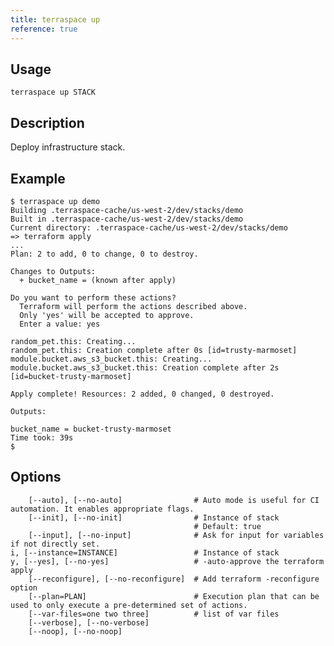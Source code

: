 ```yaml
---
title: terraspace up
reference: true
---
```


## Usage

    terraspace up STACK

## Description

Deploy infrastructure stack.

## Example

    $ terraspace up demo
    Building .terraspace-cache/us-west-2/dev/stacks/demo
    Built in .terraspace-cache/us-west-2/dev/stacks/demo
    Current directory: .terraspace-cache/us-west-2/dev/stacks/demo
    => terraform apply
    ...
    Plan: 2 to add, 0 to change, 0 to destroy.

    Changes to Outputs:
      + bucket_name = (known after apply)

    Do you want to perform these actions?
      Terraform will perform the actions described above.
      Only 'yes' will be accepted to approve.
      Enter a value: yes

    random_pet.this: Creating...
    random_pet.this: Creation complete after 0s [id=trusty-marmoset]
    module.bucket.aws_s3_bucket.this: Creating...
    module.bucket.aws_s3_bucket.this: Creation complete after 2s [id=bucket-trusty-marmoset]

    Apply complete! Resources: 2 added, 0 changed, 0 destroyed.

    Outputs:

    bucket_name = bucket-trusty-marmoset
    Time took: 39s
    $


## Options

```
    [--auto], [--no-auto]                # Auto mode is useful for CI automation. It enables appropriate flags.
    [--init], [--no-init]                # Instance of stack
                                         # Default: true
    [--input], [--no-input]              # Ask for input for variables if not directly set.
i, [--instance=INSTANCE]                 # Instance of stack
y, [--yes], [--no-yes]                   # -auto-approve the terraform apply
    [--reconfigure], [--no-reconfigure]  # Add terraform -reconfigure option
    [--plan=PLAN]                        # Execution plan that can be used to only execute a pre-determined set of actions.
    [--var-files=one two three]          # list of var files
    [--verbose], [--no-verbose]          
    [--noop], [--no-noop]                
```

